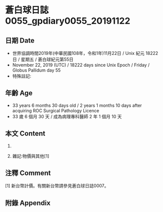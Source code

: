 # 蒼白球日誌0055_gpdiary0055_20191122 #

## 日期 Date ##

* 世界協調時間2019年(中華民國108年，令和1年)11月22日 / Unix 紀元 18222 日 / 星期五 / 蒼白球紀元第55日
* November 22, 2019 (UTC) / 18222 days since Unix Epoch / Friday / Globus Pallidum day 55
* 特殊註記:

## 年齡 Age ##

* 33 years 6 months 30 days old / 2 years 1 months 10 days after acquiring ROC Surgical Pathology Licence
* 33 歲 6 個月 30 天 / 成為病理專科醫師 2 年 1 個月 10 天

## 本文 Content ##

1.
   
2. 雜記:物價與其他[1]

## 注釋 Comment ##

[1] 新台幣計價。有關新台幣請參見蒼白球日誌0007。

## 附錄 Appendix ##

